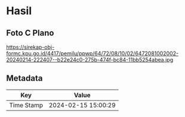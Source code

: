 # Hasil

## Foto C Plano

https://sirekap-obj-formc.kpu.go.id/4417/pemilu/ppwp/64/72/08/10/02/6472081002002-20240214-222407--b22e24c0-275b-474f-bc84-11bb5254abea.jpg


## Metadata

| Key        | Value               |
| ---------- | ------------------- |
| Time Stamp | 2024-02-15 15:00:29 |



